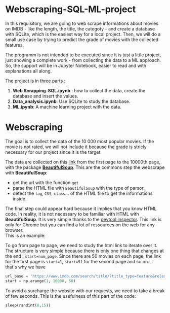 # Webscraping-SQL-ML-project
In this requisitory, we are going to web scrape informations about movies on IMDB - like the length, the title, the categoty - and create a database with SQLite, which is the easiest way for a local project. Then, we will do a small use case by trying to predict the grade of movies with the collected features. 

The programm is not intended to be executed since it is just a little project, just showing a complete work - from collecting the data to a ML approach. So, the support will be in Jupyter Notebook, easier to read and with explanations all along. 

The project is in three parts :
1. **Web Scrapping-SQL.ipynb** : how to collect the data, create the database and insert the values.  
2. **Data_analysis.ipynb**: Use SQLite to study the database.
3. **ML.ipynb**: A machine learning project with the data.

# Webscraping

The goal is to collect the data of the 10 000 most popular movies. If the movie is not rated, we will not include it because the grade is stricly necessary for our project since it is the target.   

The data are collected on this [link](https://www.imdb.com/search/title/?title_type=feature&release_date=2000-01-01,2020-12-31&start=1) from the first page to the 10000th page, with the package **[BeautifulSoup](https://www.crummy.com/software/BeautifulSoup/bs4/doc/)**. This are the commons step the webscrape with **BeautifulSoup**:
* get the url with the function `get`
* parse the HTML file with `BeautifulSoup` with the type of parsor. 
* detect the `tag`, `CSS`, `class`... of the HTML file to get the informations inside. 

The final step could appear hard because it implies that you know HTML code. In reality, it is not necessary to be familiar with HTML with **BeautifulSoup**. It is very simple thanks to the [devtool inspector](https://developers.google.com/web/tools/chrome-devtools). This link is only for Chrome but you can find a lot of ressources on the web for any browser.  
This is an example: 



To go from page to page, we need to study the html link to iterate over it. The structure is very simple because there is only one thing that changes at the end : `start=num_page`. Since there are 50 movies on each page, the link for the first page is `start=1`, `start=51` for the second page and so on.... that's why we have 
```py
url_base = 'https://www.imdb.com/search/title/?title_type=feature&release_date=2000-01-01,2020-12-31&start='
start = np.arange(1, 10000, 50)
```

To avoid a surcharge the website with our requests, we need to take a break of few seconds. This is the usefulness of this part of the code:
```py
sleep(randint(8,15))
```
